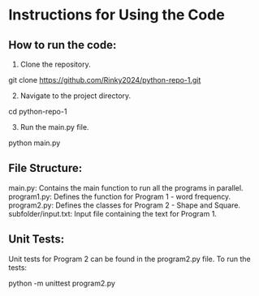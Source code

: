 # Instructions for Using the Code

## How to run the code:

1. Clone the repository.

  git clone https://github.com/Rinky2024/python-repo-1.git

2. Navigate to the project directory.

  cd python-repo-1

3. Run the main.py file.

  python main.py


## File Structure:

main.py: Contains the main function to run all the programs in parallel.
program1.py: Defines the function for Program 1 - word frequency.
program2.py: Defines the classes for Program 2 - Shape and Square.
subfolder/input.txt: Input file containing the text for Program 1.

## Unit Tests:

Unit tests for Program 2 can be found in the program2.py file. To run the tests:

  python -m unittest program2.py

